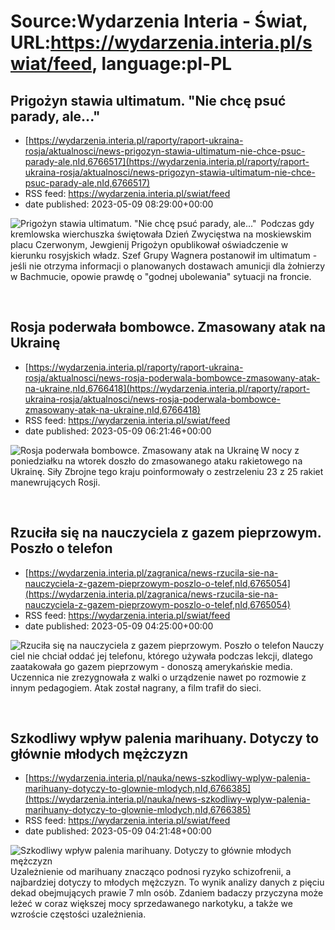 # Source:Wydarzenia Interia - Świat, URL:https://wydarzenia.interia.pl/swiat/feed, language:pl-PL

## Prigożyn stawia ultimatum. "Nie chcę psuć parady, ale..."
 - [https://wydarzenia.interia.pl/raporty/raport-ukraina-rosja/aktualnosci/news-prigozyn-stawia-ultimatum-nie-chce-psuc-parady-ale,nId,6766517](https://wydarzenia.interia.pl/raporty/raport-ukraina-rosja/aktualnosci/news-prigozyn-stawia-ultimatum-nie-chce-psuc-parady-ale,nId,6766517)
 - RSS feed: https://wydarzenia.interia.pl/swiat/feed
 - date published: 2023-05-09 08:29:00+00:00

<p><a href="https://wydarzenia.interia.pl/raporty/raport-ukraina-rosja/aktualnosci/news-prigozyn-stawia-ultimatum-nie-chce-psuc-parady-ale,nId,6766517"><img align="left" alt="Prigożyn stawia ultimatum. &quot;Nie chcę psuć parady, ale...&quot; " src="https://i.iplsc.com/prigozyn-stawia-ultimatum-nie-chce-psuc-parady-ale/000H4NJ8G9XVLFCF-C321.jpg" /></a>Podczas gdy kremlowska wierchuszka świętowała Dzień Zwycięstwa na moskiewskim placu Czerwonym, Jewgienij Prigożyn opublikował oświadczenie w kierunku rosyjskich władz. Szef Grupy Wagnera postanowił im ultimatum - jeśli nie otrzyma informacji o planowanych dostawach amunicji dla żołnierzy w Bachmucie, opowie prawdę o &quot;godnej ubolewania&quot; sytuacji na froncie.</p><br clear="all" />

## Rosja poderwała bombowce. Zmasowany atak na Ukrainę
 - [https://wydarzenia.interia.pl/raporty/raport-ukraina-rosja/aktualnosci/news-rosja-poderwala-bombowce-zmasowany-atak-na-ukraine,nId,6766418](https://wydarzenia.interia.pl/raporty/raport-ukraina-rosja/aktualnosci/news-rosja-poderwala-bombowce-zmasowany-atak-na-ukraine,nId,6766418)
 - RSS feed: https://wydarzenia.interia.pl/swiat/feed
 - date published: 2023-05-09 06:21:46+00:00

<p><a href="https://wydarzenia.interia.pl/raporty/raport-ukraina-rosja/aktualnosci/news-rosja-poderwala-bombowce-zmasowany-atak-na-ukraine,nId,6766418"><img align="left" alt="Rosja poderwała bombowce. Zmasowany atak na Ukrainę" src="https://i.iplsc.com/rosja-poderwala-bombowce-zmasowany-atak-na-ukraine/000H4MRKN4MRXHLH-C321.jpg" /></a>W nocy z poniedziałku na wtorek doszło do zmasowanego ataku rakietowego na Ukrainę. Siły Zbrojne tego kraju poinformowały o zestrzeleniu 23 z 25 rakiet manewrujących Rosji.  </p><br clear="all" />

## Rzuciła się na nauczyciela z gazem pieprzowym. Poszło o telefon
 - [https://wydarzenia.interia.pl/zagranica/news-rzucila-sie-na-nauczyciela-z-gazem-pieprzowym-poszlo-o-telef,nId,6765054](https://wydarzenia.interia.pl/zagranica/news-rzucila-sie-na-nauczyciela-z-gazem-pieprzowym-poszlo-o-telef,nId,6765054)
 - RSS feed: https://wydarzenia.interia.pl/swiat/feed
 - date published: 2023-05-09 04:25:00+00:00

<p><a href="https://wydarzenia.interia.pl/zagranica/news-rzucila-sie-na-nauczyciela-z-gazem-pieprzowym-poszlo-o-telef,nId,6765054"><img align="left" alt="Rzuciła się na nauczyciela z gazem pieprzowym. Poszło o telefon" src="https://i.iplsc.com/rzucila-sie-na-nauczyciela-z-gazem-pieprzowym-poszlo-o-telef/000H4LI7R0QPBHH1-C321.jpg" /></a>Nauczyciel nie chciał oddać jej telefonu, którego używała podczas lekcji, dlatego zaatakowała go gazem pieprzowym - donoszą amerykańskie media. Uczennica nie zrezygnowała z walki o urządzenie nawet po rozmowie z innym pedagogiem. Atak został nagrany, a film trafił do sieci.</p><br clear="all" />

## Szkodliwy wpływ palenia marihuany. Dotyczy to głównie młodych mężczyzn
 - [https://wydarzenia.interia.pl/nauka/news-szkodliwy-wplyw-palenia-marihuany-dotyczy-to-glownie-mlodych,nId,6766385](https://wydarzenia.interia.pl/nauka/news-szkodliwy-wplyw-palenia-marihuany-dotyczy-to-glownie-mlodych,nId,6766385)
 - RSS feed: https://wydarzenia.interia.pl/swiat/feed
 - date published: 2023-05-09 04:21:48+00:00

<p><a href="https://wydarzenia.interia.pl/nauka/news-szkodliwy-wplyw-palenia-marihuany-dotyczy-to-glownie-mlodych,nId,6766385"><img align="left" alt="Szkodliwy wpływ palenia marihuany. Dotyczy to głównie młodych mężczyzn" src="https://i.iplsc.com/szkodliwy-wplyw-palenia-marihuany-dotyczy-to-glownie-mlodych/000H4MCQ9E6RBCPJ-C321.jpg" /></a>Uzależnienie od marihuany znacząco podnosi ryzyko schizofrenii, a najbardziej dotyczy to młodych mężczyzn. To wynik analizy danych z pięciu dekad obejmujących prawie 7 mln osób. Zdaniem badaczy przyczyna może leżeć w coraz większej mocy sprzedawanego narkotyku, a także we wzroście częstości uzależnienia.</p><br clear="all" />

